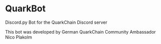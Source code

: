 # QuarkBot
Discord.py Bot for the QuarkChain Discord server

This bot was developed by German QuarkChain Community Ambassador Nico Plakolm
